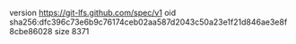 version https://git-lfs.github.com/spec/v1
oid sha256:dfc396c73e6b9c76174ceb02aa587d2043c50a23e1f21d846ae3e8f8cbe86028
size 8371
